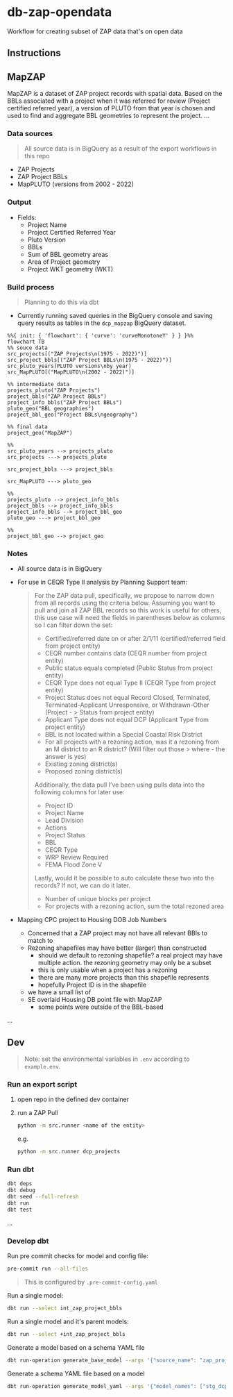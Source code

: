 # db-zap-opendata

Workflow for creating subset of ZAP data that's on open data

## Instructions

## MapZAP

MapZAP is a dataset of ZAP project records with spatial data. Based on the BBLs associated with a project when it was referred for review (Project certified referred year), a version of PLUTO from that year is chosen and used to find and aggregate BBL geometries to represent the project.
...

### Data sources

> All source data is in BigQuery as a result of the export workflows in this repo

- ZAP Projects
- ZAP Project BBLs
- MapPLUTO (versions from 2002 - 2022)

### Output

- Fields:
  - Project Name
  - Project Certified Referred Year
  - Pluto Version
  - BBLs
  - Sum of BBL geometry areas
  - Area of Project geometry
  - Project WKT geometry (WKT)

### Build process

> Planning to do this via dbt

- Currently running saved queries in the BigQuery console and saving query results as tables in the `dcp_mapzap` BigQuery dataset.

```mermaid
%%{ init: { 'flowchart': { 'curve': 'curveMonotoneY' } } }%%
flowchart TB
%% souce data
src_projects[("ZAP Projects\n(1975 - 2022)")]
src_project_bbls[("ZAP Project BBLs\n(1975 - 2022)")]
src_pluto_years(PLUTO versions\nby year)
src_MapPLUTO[("MapPLUTO\n(2002 - 2022)")]

%% intermediate data
projects_pluto("ZAP Projects")
project_bbls("ZAP Project BBLs")
project_info_bbls("ZAP Project BBLs")
pluto_geo("BBL geographies")
project_bbl_geo("Project BBLs\ngeography")

%% final data
project_geo("MapZAP")

%% 
src_pluto_years --> projects_pluto
src_projects ---> projects_pluto

src_project_bbls ---> project_bbls

src_MapPLUTO ---> pluto_geo

%% 
projects_pluto --> project_info_bbls
project_bbls --> project_info_bbls
project_info_bbls --> project_bbl_geo
pluto_geo ---> project_bbl_geo

%% 
project_bbl_geo --> project_geo
```

### Notes

- All source data is in BigQuery
- For use in CEQR Type II analysis by Planning Support team:
  > For the ZAP data pull, specifically, we propose to narrow down from all records using the criteria below. Assuming you want to pull and join all ZAP BBL records so this work is useful for others, this use case will need the fields in parentheses below as columns so I can filter down the set:
  >
  > - Certified/referred date on or after 2/1/11 (certified/referred field from project entity)
  > - CEQR number contains data (CEQR number from project entity)
  > - Public status equals completed (Public Status from project entity)
  > - CEQR Type does not equal Type II (CEQR Type from project entity)
  > - Project Status does not equal Record Closed, Terminated, Terminated-Applicant Unresponsive, or Withdrawn-Other (Project -   > Status from project entity)
  > - Applicant Type does not equal DCP (Applicant Type from project entity)
  > - BBL is not located within a Special Coastal Risk District
  > - For all projects with a rezoning action, was it a rezoning from an M district to an R district? (Will filter out those > where - the answer is yes)
  > - Existing zoning district(s)
  > - Proposed zoning district(s)
  >
  > Additionally, the data pull I’ve been using pulls data into the following columns for later use:
  >
  > - Project ID
  > - Project Name
  > - Lead Division
  > - Actions
  > - Project Status
  > - BBL
  > - CEQR Type
  > - WRP Review Required
  > - FEMA Flood Zone V
  >
  > Lastly, would it be possible to auto calculate these two into the records? If not, we can do it later.
  >
  > - Number of unique blocks per project
  > - For projects with a rezoning action, sum the total rezoned area

- Mapping CPC project to Housing DOB Job Numbers
  - Concerned that a ZAP project may not have all relevant BBls to match to 
  - Rezoning shapefiles may have better (larger) than constructed
    - should we default to rezoning shapefile? a real project may have multiple action. the rezoning geometry may only be a subset
    - this is only usable when a project has a rezoning
    - there are many more projects than this shapefile represents
    - hopefully Project ID is in the shapefile
  - we have a small list of 
  - SE overlaid Housing DB point file with MapZAP
    - some points were outside of the BBL-based 

...

## Dev

> Note: set the environmental variables in `.env` according to `example.env`.

### Run an export script

1. open repo in the defined dev container

2. run a ZAP Pull

    ```bash
    python -m src.runner <name of the entity>
    ```

    e.g.

    ```bash
    python -m src.runner dcp_projects
    ```

### Run dbt

```bash
dbt deps
dbt debug
dbt seed --full-refresh
dbt run
dbt test
```

...

### Develop dbt

Run pre commit checks for model and config file:
```bash
pre-commit run --all-files
```
> This is configured by `.pre-commit-config.yaml`

Run a single model:
```bash
dbt run --select int_zap_project_bbls
```

Run a single model and it's parent models:
```bash
dbt run --select +int_zap_project_bbls
```

Generate a model based on a schema YAML file
```bash
dbt run-operation generate_base_model --args '{"source_name": "zap_projects", "table_name": "20230515"}'
```
Generate a schema YAML file based on a model

```bash
dbt run-operation generate_model_yaml --args '{"model_names": ["stg_dcp__zap_project_bbls"]}'
```
